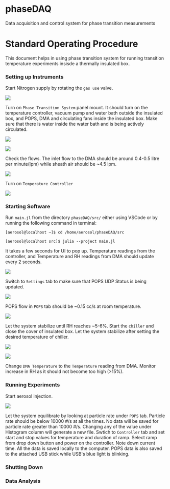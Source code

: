 # phaseDAQ
Data acquisition and control system for phase transition measurements

# Standard Operating Procedure

This document helps in using phase transition system for running transition temperature experiments insisde a thermally insulated box.

### Setting up Instruments

Start Nitrogen supply by rotating the ```gas use``` valve.

![](doc/assets/nitrogen.png)

Turn on ```Phase Transition System``` panel mount. It should turn on the temperature controller, vacuum pump and water bath outside the insulated box, and POPS, DMA and circulating fans inside the insulated box. Make sure that there is water inside the water bath and is being actively circulated.

![](doc/assets/phase_system.png)

![](doc/assets/water_bath.png)

Check the flows. The inlet flow to the DMA should be around 0.4-0.5 litre per minute(lpm) while sheath air should be ~4.5 lpm.

![](doc/assets/flows.png)

Turn on ```Temperature Controller```

![](doc/assets/tc.png)

### Starting Software

Run ```main.jl``` from the directory ```phaseDAQ/src/``` either using VSCode or by running the following command in terminal:

```[aerosol@localhost ~]$ cd /home/aerosol/phaseDAQ/src```

```[aerosol@localhost src]$ julia --project main.jl``` 

It takes a few seconds for UI to pop up. Temperature readings from the controller, and Temperature and RH readings from DMA should update every 2 seconds.

![](doc/assets/controller.png)

Switch to ```Settings``` tab to make sure that POPS UDP Status is being updated.

![](doc/assets/settings.png)

POPS flow in ```POPS``` tab should be ~0.15 cc/s at room temperature.

![](doc/assets/pops.png)

Let the system stabilize until RH reaches ~5-6%.
Start the ```chiller``` and close the cover of insulated box. Let the system stabilize after setting the desired temperature of chiller.

![](doc/assets/chiller.png)

![](doc/assets/box.png)

Change ```DMA Temperature``` to the ```Temperature``` reading from DMA. Monitor increase in RH as it should not become too high (>15%).

### Running Experiments

Start aerosol injection.

![](doc/assets/aerosol.png)

Let the system equilibrate by looking at particle rate under ```POPS``` tab. Particle rate should be below 10000 #/s at all the times. No data will be saved for particle rate greater than 10000 #/s. Changing any of the value under Histogram column will generate a new file. Swtich to ```Controller``` tab and set start and stop values for temperature and duration of ramp. Select ramp from drop down button and power on the controller. Note down current time.
All the data is saved locally to the computer. POPS data is also saved to the attached USB stick while USB's blue light is blinking.

### Shutting Down



### Data Analysis


